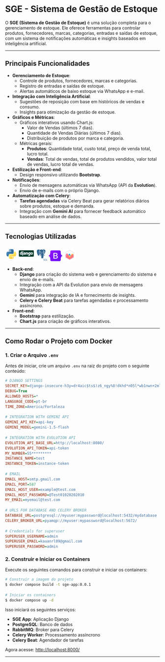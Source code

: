 # SGE - Sistema de Gestão de Estoque

O **SGE (Sistema de Gestão de Estoque)** é uma solução completa para o gerenciamento de estoque. Ele oferece ferramentas para controlar produtos, fornecedores, marcas, categorias, entradas e saídas de estoque, com um sistema de notificações automáticas e insights baseados em inteligência artificial.

---

## **Principais Funcionalidades**
- **Gerenciamento de Estoque**:
  - Controle de produtos, fornecedores, marcas e categorias.
  - Registro de entradas e saídas de estoque.
  - Alertas automáticos de baixo estoque via WhatsApp e e-mail.
- **Integração com Inteligência Artificial**:
  - Sugestões de reposição com base em históricos de vendas e consumo.
  - Insights para otimização da gestão de estoque.
- **Gráficos e Métricas**:
  - Gráficos interativos usando Chart.js:
    - Valor de Vendas (últimos 7 dias).
    - Quantidade de Vendas Diárias (últimos 7 dias).
    - Distribuição de produtos por marca e categoria.
  - Métricas gerais:
    - **Produtos**: Quantidade total, custo total, preço de venda total, lucro total.
    - **Vendas**: Total de vendas, total de produtos vendidos, valor total de vendas, lucro total de vendas.
- **Estilização e Front-end**:
  - Design responsivo utilizando **Bootstrap**.
- **Notificações**:
  - Envio de mensagens automáticas via WhatsApp (API da **Evolution**).
  - Envio de e-mails com o próprio Django.
- **Automatização com Celery**:
  - **Tarefas agendadas** via Celery Beat para gerar relatórios diários sobre produtos, estoque e demanda.
  - Integração com **Gemini AI** para fornecer feedback automático baseado em análise de dados.

---

## **Tecnologias Utilizadas**
<p align="left">
  <img src="https://github.com/Kauanrodrigues01/Kauanrodrigues01/blob/main/icons/backend/python.svg" width="40" height="40" alt="Python" />
  <img src="https://github.com/Kauanrodrigues01/Kauanrodrigues01/blob/main/icons/backend/django.svg" height="50" alt="Django" />
  <img src="https://github.com/Kauanrodrigues01/Kauanrodrigues01/blob/main/icons/backend/postgresql-light.svg" width="40" height="40" alt="PostgreSQL" />
  <img src="https://github.com/Kauanrodrigues01/Kauanrodrigues01/blob/main/icons/frontend/bootstrap.svg" height="35" alt="BootStrap" />
  <img src="https://github.com/Kauanrodrigues01/Kauanrodrigues01/blob/main/icons/frontend/chartjs.svg" width="40" height="40" alt="ChartJS" />
</p>

- **Back-end**:
  - **Django** para criação do sistema web e gerenciamento do sistema e envio de e-mails.
  - Integração com a API da Evolution para envio de mensagens WhatsApp.
  - **Gemini** para integração de IA e fornecimento de insights.
  - **Celery e Celery Beat** para tarefas agendadas e processamento assíncrono.
- **Front-end**:
  - **Bootstrap** para estilização.
  - **Chart.js** para criação de gráficos interativos.

---

## **Como Rodar o Projeto com Docker**

### **1. Criar o Arquivo `.env`**
Antes de iniciar, crie um arquivo `.env` na raiz do projeto com o seguinte conteúdo:

```ini
# DJANGO SETTINGS
SECRET_KEY=django-insecure-h3y=dr4aic$ts$)z6_ngy%8!dkhd*n05l*wb1nwn+2ml&ep8qv
DEBUG=True
ALLOWED_HOSTS=*
LANGUAGE_CODE=pt-br
TIME_ZONE=America/Fortaleza

# INTEGRATION WITH GEMINI API
GEMINI_API_KEY=api-key
GEMINI_MODEL=gemini-1.5-flash

# INTEGRATION WITH EVOLUTION API
EVOLUTION_API_BASE_URL=http://localhost:8080/
EVOLUTION_API_TOKEN=api-token
MY_NUMBER=55*********
INSTANCE_NAME=test
INSTANCE_TOKEN=instance-token

# EMAIL
EMAIL_HOST=smtp.gmail.com
EMAIL_PORT=587
EMAIL_HOST_USER=example@test.com
EMAIL_HOST_PASSWORD=@Test01020202010
MY_EMAIL=myemail@test.com

# URLS FOR DATABASE AND CELERY BROKER
DATABASE_URL=postgresql://myuser:mypassword@localhost:5432/mydatabase
CELERY_BROKER_URL=pyamqp://myuser:mypassword@localhost:5672/

# Credentials for superuser
SUPERUSER_USERNAME=admin
SUPERUSER_EMAIL=kauanrl09@gmail.com
SUPERUSER_PASSWORD=admin
```

### **2. Construir e Iniciar os Containers**

Execute os seguintes comandos para construir e iniciar os containers:

```bash
# Construir a imagem do projeto
$ docker compose build -t sge-app:0.0.1

# Iniciar os containers
$ docker compose up -d
```

Isso iniciará os seguintes serviços:
- **SGE App**: Aplicação Django
- **PostgreSQL**: Banco de dados
- **RabbitMQ**: Broker para Celery
- **Celery Worker**: Processamento assíncrono
- **Celery Beat**: Agendador de tarefas

Agora acesse: [http://localhost:8000/](http://localhost:8000/)

---

